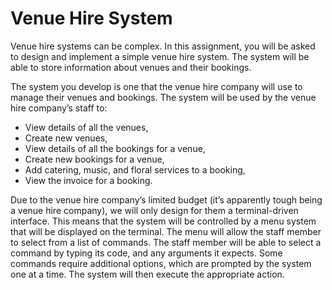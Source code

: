 # Venue Hire System

Venue hire systems can be complex. In this assignment, you will be asked to design and implement a simple venue hire system. The system will be able to store information about venues and their bookings.

The system you develop is one that the venue hire company will use to manage their venues and bookings. The system will be used by the venue hire company’s staff to:

* View details of all the venues,
* Create new venues,
* View details of all the bookings for a venue,
* Create new bookings for a venue,
* Add catering, music, and floral services to a booking,
* View the invoice for a booking.

Due to the venue hire company’s limited budget (it’s apparently tough being a venue hire company), we will only design for them a terminal-driven interface. This means that the system will be controlled by a menu system that will be displayed on the terminal. The menu will allow the staff member to select from a list of commands. The staff member will be able to select a command by typing its code, and any arguments it expects. Some commands require additional options, which are prompted by the system one at a time. The system will then execute the appropriate action.
